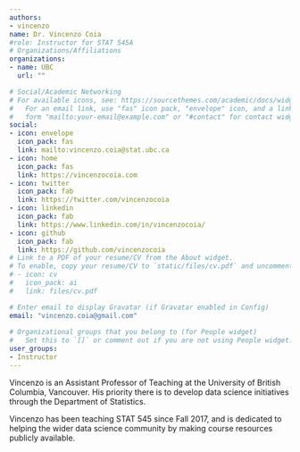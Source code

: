 ```yaml
---
authors:
- vincenzo
name: Dr. Vincenzo Coia
#role: Instructor for STAT 545A
# Organizations/Affiliations
organizations:
- name: UBC
  url: ""

# Social/Academic Networking
# For available icons, see: https://sourcethemes.com/academic/docs/widgets/#icons
#   For an email link, use "fas" icon pack, "envelope" icon, and a link in the
#   form "mailto:your-email@example.com" or "#contact" for contact widget.
social:
- icon: envelope
  icon_pack: fas
  link: mailto:vincenzo.coia@stat.ubc.ca
- icon: home
  icon_pack: fas
  link: https://vincenzocoia.com
- icon: twitter
  icon_pack: fab
  link: https://twitter.com/vincenzocoia
- icon: linkedin
  icon_pack: fab
  link: https://www.linkedin.com/in/vincenzocoia/
- icon: github
  icon_pack: fab
  link: https://github.com/vincenzocoia
# Link to a PDF of your resume/CV from the About widget.
# To enable, copy your resume/CV to `static/files/cv.pdf` and uncomment the lines below.  
# - icon: cv
#   icon_pack: ai
#   link: files/cv.pdf

# Enter email to display Gravatar (if Gravatar enabled in Config)
email: "vincenzo.coia@gmail.com"
  
# Organizational groups that you belong to (for People widget)
#   Set this to `[]` or comment out if you are not using People widget.  
user_groups:
- Instructor
---
```


Vincenzo is an Assistant Professor of Teaching at the University of British Columbia, Vancouver. His priority there is to develop data science initiatives through the Department of Statistics.

Vincenzo has been teaching STAT 545 since Fall 2017, and is dedicated to helping the wider data science community by making course resources publicly available.